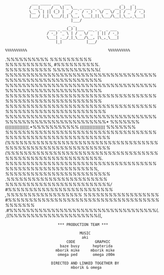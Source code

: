                 ___ _____ ___  ___                       _    _
               / __|_   _/ _ \| _ \__ _ ___ _ _  ___  __(_)__| |___
               \__ \ | || (_) |  _/ _` / -_) ' \/ _ \/ _| / _` / -_)
               |___/ |_| \___/|_| \__, \___|_||_\___/\__|_\__,_\___|
                                  |___/
                                 _ _
                        ___ _ __(_) |___  __ _ _  _ ___
                       / -_) '_ \ | / _ \/ _` | || / -_)
                       \___| .__/_|_\___/\__, |\_,_\___|
                           |_|           |___/
                                                                     
    %%%%%%%%%%                                     %%%%%%%%%%   
   .%%%%%%%%%%                                    *%%%%%%%%%%   
   %%%%%%%%%%%,                                   #%%%%%%%%%%.  
   %%%%%%%%%%%*                                   %%%%%%%%%%%(  
   %%%%%%%%%%%%%%%%%%%%%%%%%%%%%%%%%%%%%%%%%%%%%%%%%%%%%%%%%%%  
   %%%%%%%%%%%%%%%%%%%%%%%%%%%%%%%%%%%%%%%%%%%%%%%%%%%%%%%%%%%  
  *%%%%%%%%%%%%%%%%%%%%%%%%%%%%%%%%%%%%%%%%%%%%%%%%%%%%%%%%%%%  
  %%%%%%%%%%%%%%%%%%%%%%%%%%%%%%%%%%%%%%%%%%%%%%%%%%%%%%%%%%%%* 
  %%%%%%%%%%%%%%%%%%%%%%%%%%%%%%%%%%%%%%%%%%%%%%%%%%%%%%%%%%%%* 
  %%%%%%% (((((((((((((((.*%%%%%%%%%%% (((((((((((((((( %%%%%%% 
 *%%%%%%%%%%%%%%%%%%%%%%%%%%%%%%%%%%%%%%%%%%%%%%%%%%%%%%%%%%%%% 
 (%%%%%%%%%%%%%%%%%%%%%%%%%%%%%%%%%%%%%%%%%%%%%%%%%%%%%%%%%%%%% 
  (%%%%%%%%%%%%%%%%%%%%%%%%%%%%%%%%%%%%%%%%%%%%%%%%%%%%%%%%%%%. 
   %%%%%%%%%%%%%%%%%%%%%%%%%%%%%%%%%%%%%%%%%%%%%%%%%%%%%%%%%%,  
    %%%%%%%%%%%%%%%%%%%%%%%%%      .%%%%%%%%%%%%%%%%%%%%%%%%    
      %%%%%%%%%%%%%%%%%%%%%%%%%/ #%%%%%%%%%%%%%%%%%%%%%%%%%     
       ,%%%%%%%%%%%%%%%%%%             %%%%%%%%%%%%%%%%%%       
          #%%%%%%%%%%%%%%%%%%%%%%%%%%%%%%%%%%%%%%%%%%%*         
             .#%%%%%%%%%%%%%%%%%%%%%%%%%%%%%%%%%%%(.            
                   ,((%%%%%%%%%%%%%%%%%%%%%((,                  

                            *** PRODUCTION TEAM ***

                                      MUSIC
                                       aki
                                CODE         GRAPHIC
                             baze busy      hepterida
                           mborik mike     mborik mike
                            omega ped       omega z00m

                         DIRECTED AND LINKED TOGETHER BY
                                  mborik & omega
